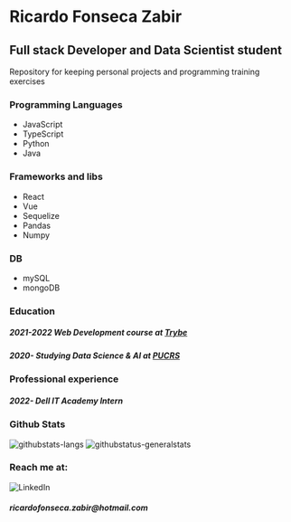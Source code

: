 <h1>Ricardo Fonseca Zabir</h1>
<h2> Full stack Developer and Data Scientist student </h2>
<span> Repository for keeping personal projects and programming training exercises </span>
<br>
<h3>Programming Languages </h3>
<ul>
  <li> JavaScript </li>
  <li> TypeScript </li>
  <li> Python </li>
  <li> Java </li>
 </ul>
<h3>Frameworks and libs </h3>
<ul>
  <li> React </li>
  <li> Vue </li>
  <li> Sequelize </li>
  <li> Pandas </li>
  <li> Numpy </li>
 </ul>
<h3> DB </h3>
<ul>
  <li> mySQL </li>
  <li> mongoDB </li>
</ul>
<h3> Education </h3>
<h5> 2021-2022 Web Development course at <a href="betrybe.com">Trybe</a> </h5>
<h5> 2020- Studying Data Science & AI at <a href="pucrs.br">PUCRS</a> </h5>
<h3> Professional experience </h3>
<h5> 2022- Dell IT Academy Intern </h5>
<h3> Github Stats </h3>
<img src="https://github-readme-stats.vercel.app/api/top-langs/?username=ricardo-zabir" alt="githubstats-langs"/>
<img src="https://github-readme-stats.vercel.app/api?username=ricardo-zabir" alt="githubstatus-generalstats" />
<h3> Reach me at: </h3
<a href="https://www.linkedin.com/in/ricardo-zabir/"><img alt="LinkedIn" src="https://img.shields.io/badge/LinkedIn-0077B5?style=for-the-badge&logo=linkedin&logoColor=white" /></a>
<h5> ricardofonseca.zabir@hotmail.com </h5>


 
